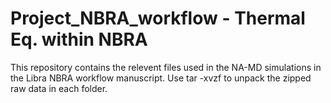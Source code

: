 # Project_NBRA_workflow - Thermal Eq. within NBRA
This repository contains the relevent files used in the NA-MD simulations in the Libra NBRA workflow manuscript.
Use tar -xvzf <data> to unpack the zipped raw data in each folder. 

